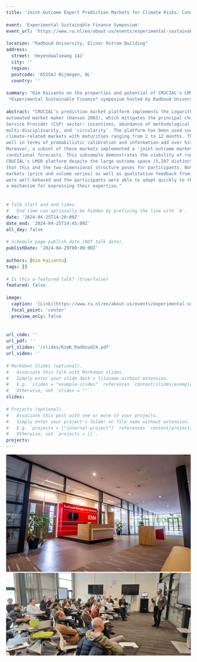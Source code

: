 ```yaml
---
title: 'Joint-Outcome Expert Prediction Markets for Climate Risks: Conditional Forecasting with the LMSR'

event: 'Experimental Sustainable Finance Symposium'
event_url: 'https://www.ru.nl/en/about-us/events/experimental-sustainable-finance-symposium'

location: "Radboud University, Elinor Ostrom Building" 
address: 
  street: 'Heyendaalseweg 141'
  city: ''
  region: 
  postcode: '6525AJ Nijmegen, NL'
  country: ''

summary: "Kim Kaivanto on the properties and potential of CRUCIAL's LMSR platform at the inaugural
 *Experimental Sustainable Finance* symposium hosted by Radboud University."

abstract: "CRUCIAL's prediction market platform implements the Logarithmic Market Scoring Rule (LMSR) 
automated market maker (Hanson 2003), which mitigates the principal challenges facing the user-pays Climate 
Service Provider (CSP) sector: incentives, abundance of methodological & procedural choice, need for 
multi-disciplinarity, and 'circularity'. The platform has been used successfully for hosting 24 
climate-related markets with maturities ranging from 2 to 12 months. This sample of markets perform 
well in terms of probabilistic calibration and information-add over historical climatological benchmarks. 
Moreover, a subset of these markets implemented a 'joint-outcome market' structure, which embeds a spectrum of
conditional forecasts. This subsample demonstrates the viability of running joint-outcome markets with 
CRUCIAL's LMSR platform despite the large outcome space (5,207 distinct partitions) and the complexity 
that this and the two-dimensional structure poses for participants. Both the hard data generated by these
markets (price and volume series) as well as qualitative feedback from participants indicate that the markets
were well-behaved and the participants were able to adapt quickly to the joint-outcome market structure as
a mechanism for expressing their expertise." 


# Talk start and end times.
#   End time can optionally be hidden by prefixing the line with `#`.
date: '2024-04-25T14:20:00Z'
date_end: '2024-04-25T14:45:00Z'
all_day: false

# Schedule page publish date (NOT talk date).
publishDate: '2024-04-29T00:00:00Z'

authors: [Kim Kaivanto]
tags: []

# Is this a featured talk? (true/false)
featured: false

image: 
  caption: '[Link](https://www.ru.nl/en/about-us/events/experimental-sustainable-finance-symposium)'
  focal_point: 'center'
  preview_only: false  

  
url_code: ''
url_pdf: ''
url_slides: '/slides/KimK_Radboud24.pdf'
url_video: ''

# Markdown Slides (optional).
#   Associate this talk with Markdown slides.
#   Simply enter your slide deck's filename without extension.
#   E.g. `slides = "example-slides"` references `content/slides/example-slides.md`.
#   Otherwise, set `slides = ""`.
slides:

# Projects (optional).
#   Associate this post with one or more of your projects.
#   Simply enter your project's folder or file name without extension.
#   E.g. `projects = ["internal-project"]` references `content/project/deep-learning/index.md`.
#   Otherwise, set `projects = []`.
projects:
---
```

![](foyer.png  "The location for coffee and conversations during breaks. The Elinor Ostrom Building's generous open spaces are the opposite of claustrophobic.")
![](livepic.png  "Many thanks to participants in the inaugural *[Experimental Sustainable Finance Symposium](https://www.ru.nl/en/about-us/events/experimental-sustainable-finance-symposium)*.")

 





